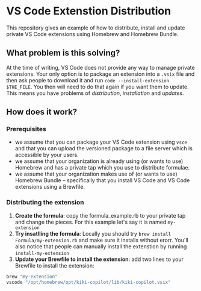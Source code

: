 # VS Code Extenstion Distribution

This repository gives an example of how to distribute, install and update private VS Code extensions using Homebrew and Homebrew Bundle.

## What problem is this solving?

At the time of writing, VS Code does not provide any way to manage private extensions. Your only option is to package an extension into a `.vsix` file and then ask people to download it and run `code --install-extension $THE_FILE`. You then will need to do that again if you want them to update. This means you have problems of _distribution_, _installation_ and _updates_.

## How does it work?

### Prerequisites

* we assume that you can package your VS Code extension using `vsce` and that you can upload the versioned package to a file server which is accessible by your users.
* we assume that your organization is already using (or wants to use) Homebrew and has a private tap which you use to distribute formulae.
* we assume that your organization makes use of (or wants to  use) Homebrew Bundle – specifically that you install VS Code and VS Code extensions using a Brewfile.

### Distributing the extension

1. **Create the formula**: copy the formula_example.rb to your private tap and change the pieces. For this example let's say it is named `my-extension`
2. **Try insatlling the formula**: Locally you should try `brew install Formula/my-extension.rb` and make sure it installs without erorr. You'll also notice that people can manually install the extenstion by running `install-my-extension`
2. **Update your Brewfile to install the extension**: add two lines to your Brewfile to install the extension:
```ruby
brew "my-extension"
vscode "/opt/homebrew/opt/kiki-copilot/lib/kiki-copilot.vsix"
```
